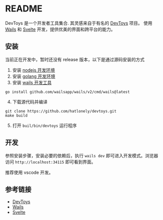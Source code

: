 # README

DevToys 是一个开发者工具集合. 其灵感来自于有名的 [DevToys](https://github.com/veler/DevToys) 项目。
使用 [Wails](https://wails.io/docs/introduction) 和 [Svelte](https://svelte.dev/) 开发，提供优美的界面和跨平台的能力。

## 安装

当前正在开发中，暂时还没有 release 版本，以下是通过源码安装的方式

1. 安装 [nodejs 开发环境](https://nodejs.org/en/download)
2. 安装 [golang 开发环境](https://go.dev/dl/)
3. 安装 [wails 开发工具](https://wails.io/docs/gettingstarted/installation)

```
go install github.com/wailsapp/wails/v2/cmd/wails@latest
```

4. 下载源代码并编译

```
git clone https://github.com/hatlonely/devtoys.git
make build
```

5. 打开 `buil/bin/devtoys` 运行程序

## 开发

参照安装步骤，安装必要的依赖后，执行 `wails dev` 即可进入开发模式。浏览器访问 `http://localhost:34115` 即可看到界面。

推荐使用 vscode 开发。

## 参考链接

- [DevToys](https://github.com/veler/DevToys)
- [Wails](https://wails.io/docs/introduction)
- [Svelte](https://svelte.dev/)
